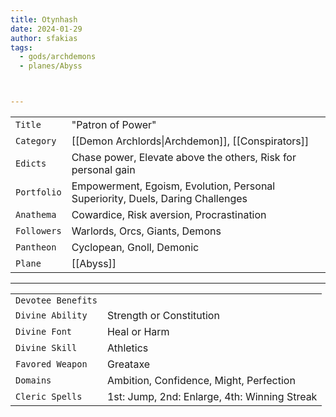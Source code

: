 ```yaml
---
title: Otynhash
date: 2024-01-29
author: sfakias
tags:
  - gods/archdemons
  - planes/Abyss



---
```

| | |
| --- | --- |
| `Title` | "Patron of Power" |
| `Category` | [[Demon Archlords\|Archdemon]], [[Conspirators]] |
| `Edicts` | Chase power, Elevate above the others, Risk for personal gain |
| `Portfolio` | Empowerment, Egoism, Evolution, Personal Superiority, Duels, Daring Challenges |
| `Anathema` | Cowardice, Risk aversion, Procrastination |
| `Followers` | Warlords, Orcs, Giants, Demons |
| `Pantheon` | Cyclopean, Gnoll, Demonic |
| `Plane` | [[Abyss]] |

---
| | |
| --- | --- |
| `Devotee Benefits` |
| `Divine Ability` | Strength or Constitution |
| `Divine Font` | Heal or Harm |
| `Divine Skill` | Athletics |
| `Favored Weapon` | Greataxe |
| `Domains` | Ambition, Confidence, Might, Perfection |
| `Cleric Spells` | 1st: Jump, 2nd: Enlarge, 4th: Winning Streak |
